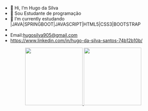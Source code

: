 - 👋 Hi, I’m  Hugo da Silva
- 👀  Sou  Estudante de programação
- 🌱 I’m currently  estudando  |JAVA|SPRINGBOOT|JAVASCRIPT|HTML5|CSS3|BOOTSTRAP
- 
- Email:hugosilva905@gmail.com
- https://www.linkedin.com/in/hugo-da-silva-santos-74b12b10b/

<div align="center">
  <a href="https://github.com/hugosilva-s">
  <img height="180em" src="https://github-readme-stats.vercel.app/api?username=hugosilva-s&show_icons=true&theme=cobalt&include_all_commits=true&count_private=true"/>
  <img height="180em" src="https://github-readme-stats.vercel.app/api/top-langs/?username=hugosilva-s&layout=compact&langs_count=7&theme=cobalt"/>
</div>

<!---
hugosilva-s/hugosilva-s is a ✨ special ✨ repository because its `README.md` (this file) appears on your GitHub profile.
You can click the Preview link to take a look at your changes.
--->
